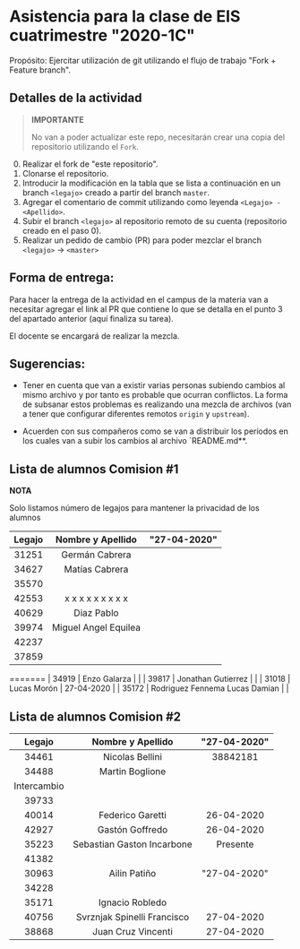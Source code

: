 # Asistencia para la clase de EIS cuatrimestre "2020-1C"

Propósito: Ejercitar utilización de git utilizando el flujo de trabajo "Fork + Feature branch".

## Detalles de la actividad

> **IMPORTANTE**
>
> No van a poder actualizar este repo, necesitarán crear una copia del repositorio utilizando el `Fork`.

0. Realizar el fork de "este repositorio".
1. Clonarse el repositorio.
2. Introducir la modificación en la tabla que se lista a continuación en un branch `<legajo>` creado a partir del branch `master`.
3. Agregar el comentario de commit utilizando como leyenda `<Legajo> - <Apellido>`.
4. Subir el branch `<legajo>` al repositorio remoto de su cuenta (repositorio creado en el paso 0).
5. Realizar un pedido de cambio (PR) para poder mezclar el branch `<legajo>` -> `<master>`

## Forma de entrega:

Para hacer la entrega de la actividad en el campus de la materia van a necesitar agregar el link al PR que contiene lo que se detalla en el punto 3 del apartado anterior (aquí finaliza su tarea).

El docente se encargará de realizar la mezcla.

## Sugerencias:

- Tener en cuenta que van a existir varias personas subiendo cambios al mismo archivo y por tanto es probable que ocurran conflictos. La forma de subsanar estos problemas es realizando una mezcla de archivos (van a tener que configurar diferentes remotos `origin` y `upstream`).

- Acuerden con sus compañeros como se van a distribuir los períodos en los cuales van a subir los cambios al archivo `README.md**.


## Lista de alumnos Comision #1

**NOTA**

Solo listamos número de legajos para mantener la privacidad de los alumnos


| Legajo | Nombre y Apellido                     | "27-04-2020" |
| :----: | :-----------------------------------: | :--------:   |
| 31251  | Germán Cabrera                       |              |
| 34627  | Matías Cabrera                        |              |
| 35570  |                                       |              |
| 42553  |	x	x	x	x	x	x	x	x	x	 |              |
| 40629  |  Diaz Pablo                                     |              |
| 39974  |  Miguel Angel Equilea                                     |              |
| 42237  |                                       |              |
| 37859  |                                       |              |
=======
| 34919  | Enzo Galarza                          |              |
| 39817  | Jonathan Gutierrez                                       |              |
| 31018  | Lucas Morón                           |  27-04-2020  |
| 35172  | Rodriguez Fennema Lucas Damian	 |              |


## Lista de alumnos Comision #2

| Legajo      | Nombre y Apellido                     | "27-04-2020" |
| :----:      | :-----------------------------------: | :--------:   |
| 34461       | Nicolas Bellini                       |  38842181    |
| 34488       | Martin Boglione                                      |              
| Intercambio |                                       |              |
| 39733       |                                       |              |
| 40014       |Federico Garetti                       |26-04-2020    |
| 42927       | Gastón Goffredo                       | 26-04-2020   |
| 35223       |       Sebastian Gaston Incarbone      |   Presente   |
| 41382       |                                       |              |
| 30963       | Ailin Patiño                          | "27-04-2020" |
| 34228       |                                       |              |
| 35171       | Ignacio Robledo                       |              |
| 40756       | Svrznjak Spinelli Francisco           | 27-04-2020   |
| 38868       | Juan Cruz Vincenti                    | 27-04-2020   |
